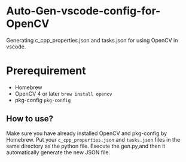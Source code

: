 # Auto-Gen-vscode-config-for-OpenCV
Generating c_cpp_properties.json and tasks.json for using OpenCV in vscode.
# Prerequirement
- Homebrew
- OpenCV 4 or later
`brew install opencv`
- pkg-config
`pkg-config`

## How to use?
Make sure you have already installed OpenCV and pkg-config by Homebrew.
Put your `c_cpp_properties.json` and `tasks.json` files in the same directory as the python file.
Execute the gen.py,and then it automatically generate the new JSON file.

